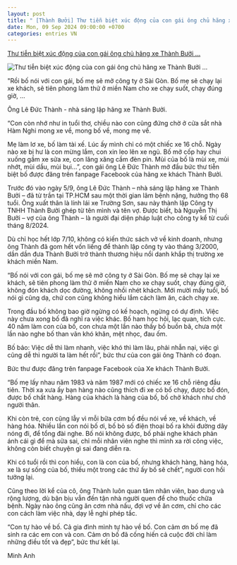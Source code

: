```yaml
---
layout: post
title: " [Thành Bưởi] Thư tiễn biệt xúc động của con gái ông chủ hãng xe Thành Bưởi ..."
date: Mon, 09 Sep 2024 09:00:00 +0700
categories: entries VN
---
```

[Thư tiễn biệt xúc động của con gái ông chủ hãng xe Thành Bưởi ...](https://cafebiz.vn/thu-tien-biet-xuc-dong-cua-con-gai-ong-chu-hang-xe-thanh-buoi-khi-co-tuoi-roi-con-hieu-con-la-con-cua-bo-nhung-khach-hang-hang-hoa-xe-la-su-song-cua-bo-176240908181406893.chn)

![Thư tiễn biệt xúc động của con gái ông chủ hãng xe Thành Bưởi ...](https://cafebiz.cafebizcdn.vn/zoom/600_315/162123310254002176/2024/9/8/tb-1725516799916286275242-1342-1725793877914733737569-0-0-1080-1728-crop-17257939850691759617550.jpg)

"Rồi bố nói với con gái, bố mẹ sẽ mở công ty ở Sài Gòn. Bố mẹ sẽ chạy lại xe khách, sẽ tiên phong làm thử ở miền Nam cho xe chạy suốt, chạy đúng giờ, ...

Ông Lê Đức Thành - nhà sáng lập hãng xe Thành Bưởi.

“Con còn nhớ như in tuổi thơ, chiều nào con cũng đứng chờ ở cửa sắt nhà Hàm Nghi mong xe về, mong bố về, mong mẹ về.

Mẹ làm lơ xe, bố làm tài xế. Lúc ấy mình chỉ có một chiếc xe 16 chỗ. Ngày nào xe bị hư là con mừng lắm, con xin leo lên xe ngủ. Bố mở cốp hay chui xuống gầm xe sửa xe, con lăng xăng cầm đèn pin. Mùi của bố là mùi xe, mùi nhớt, mùi dầu, mùi bụi...”, con gái ông Lê Đức Thành mở đầu bức thư tiễn biệt bố được đăng trên fanpage Facebook của hãng xe khách Thành Bưởi.

Trước đó vào ngày 5/9, ông Lê Đức Thành – nhà sáng lập hãng xe Thành Bưởi – đã từ trần tại TP.HCM sau một thời gian lâm bệnh nặng, hưởng thọ 68 tuổi. Ông xuất thân là lính lái xe Trường Sơn, sau này thành lập Công ty TNHH Thành Bưởi ghép từ tên mình và tên vợ. Được biết, bà Nguyễn Thị Bưởi – vợ của ông Thành – là người đại diện pháp luật cho công ty kể từ cuối tháng 8/2024.

Dù chỉ học hết lớp 7/10, không có kiến thức sách vở về kinh doanh, nhưng ông Thành đã gom hết vốn liếng để thành lập công ty vào tháng 3/2000, dần dần đưa Thành Bưởi trở thành thương hiệu nổi danh khắp thị trường xe khách miền Nam.

“Bố nói với con gái, bố mẹ sẽ mở công ty ở Sài Gòn. Bố mẹ sẽ chạy lại xe khách, sẽ tiên phong làm thử ở miền Nam cho xe chạy suốt, chạy đúng giờ, không đón khách dọc đường, không nhồi nhét khách. Mới mười mấy tuổi, bố nói gì cũng dạ, chứ con cũng không hiểu lắm cách làm ăn, cách chạy xe.

Trong đầu bố không bao giờ ngừng có kế hoạch, ngừng có dự định. Việc này chưa xong bố đã nghĩ ra việc khác. Bố ham học hỏi, lạc quan, tích cực. 40 năm làm con của bố, con chưa một lần nào thấy bố buồn bã, chưa một lần nào nghe bố than vãn khó khăn, mệt nhọc, đau ốm.

Bố bảo: Việc dễ thì làm nhanh, việc khó thì làm lâu, phải nhẫn nại, việc gì cũng dễ thì người ta làm hết rồi”, bức thư của con gái ông Thành có đoạn.

Bức thư được đăng trên fanpage Facebook của Xe khách Thành Bưởi.

“Bố mẹ lấy nhau năm 1983 và năm 1987 mới có chiếc xe 16 chỗ riêng đầu tiên. Thời xa xưa ấy bạn hàng nào cũng thích đi xe có bố chạy, được bố đón, được bố chất hàng. Hàng của khách là hàng của bố, bố chở khách như chở người thân.

Khi còn trẻ, con cũng lẫy vì mỗi bữa cơm bố đều nói về xe, về khách, về hàng hóa. Nhiều lần con nói bố ơi, bố bỏ số điện thoại bố ra khỏi đường dây nóng đi, để tổng đài nghe. Bố nói không được, bố phải nghe khách phản ánh cái gì để mà sửa sai, chỉ mỗi nhân viên nghe thì mình xa rời công việc, không còn biết chuyện gì sai đang diễn ra.

Khi có tuổi rồi thì con hiểu, con là con của bố, nhưng khách hàng, hàng hóa, xe là sự sống của bố, thiếu một trong các thứ ấy bố sẽ chết”, người con hồi tưởng lại.

Cũng theo lời kể của cô, ông Thành luôn quan tâm nhân viên, bao dung và rộng lượng, dù bận bịu vẫn đến tận nhà người quen để cho thuốc chữa bệnh. Ngày nào ông cũng ăn cơm nhà nấu, đợi vợ về ăn cơm, chỉ cho các con cách làm việc nhà, dạy lễ nghi phép tắc.

“Con tự hào về bố. Cả gia đình mình tự hào về bố. Con cảm ơn bố mẹ đã sinh ra các em con và con. Cảm ơn bố đã cống hiến cả cuộc đời chỉ làm những điều tốt và đẹp”, bức thư kết lại.

Minh Anh

